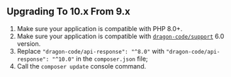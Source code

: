 ## Upgrading To 10.x From 9.x

1. Make sure your application is compatible with PHP 8.0+.
2. Make sure your application is compatible with [`dragon-code/support`](https://github.com/TheDragonCode/support) 6.0 version.
3. Replace `"dragon-code/api-response": "^8.0"` with `"dragon-code/api-response": "^10.0"` in the `composer.json` file;
4. Call the `composer update` console command.
